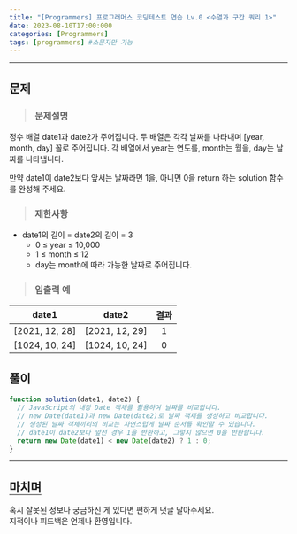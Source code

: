 ```yaml
---
title: "[Programmers] 프로그래머스 코딩테스트 연습 Lv.0 <수열과 구간 쿼리 1>"
date: 2023-08-10T17:00:000
categories: [Programmers]
tags: [programmers] #소문자만 가능
---
```


---

## <b>문제</b>

<h3><blockquote>문제설명
</blockquote></h3>

정수 배열 date1과 date2가 주어집니다. 두 배열은 각각 날짜를 나타내며 [year, month, day] 꼴로 주어집니다. 각 배열에서 year는 연도를, month는 월을, day는 날짜를 나타냅니다.

만약 date1이 date2보다 앞서는 날짜라면 1을, 아니면 0을 return 하는 solution 함수를 완성해 주세요.

<h3><blockquote>제한사항
</blockquote></h3>

- date1의 길이 = date2의 길이 = 3
  - 0 ≤ year ≤ 10,000
  - 1 ≤ month ≤ 12
  - day는 month에 따라 가능한 날짜로 주어집니다.

<h3><blockquote>입출력 예
</blockquote></h3>

| date1          |     date2      | 결과 |
| -------------- | :------------: | :--: |
| [2021, 12, 28] | [2021, 12, 29] |  1   |
| [1024, 10, 24] | [1024, 10, 24] |  0   |

## <b>풀이</b>

```js
function solution(date1, date2) {
  // JavaScript의 내장 Date 객체를 활용하여 날짜를 비교합니다.
  // new Date(date1)과 new Date(date2)로 날짜 객체를 생성하고 비교합니다.
  // 생성된 날짜 객체끼리의 비교는 자연스럽게 날짜 순서를 확인할 수 있습니다.
  // date1이 date2보다 앞선 경우 1을 반환하고, 그렇지 않으면 0을 반환합니다.
  return new Date(date1) < new Date(date2) ? 1 : 0;
}
```

---

## <b style="border-bottom:2px solid gray"><b>마치며</b></b>

<P>혹시 잘못된 정보나 궁금하신 게 있다면 편하게 댓글 달아주세요.<br/>
지적이나 피드백은 언제나 환영입니다.</p>
